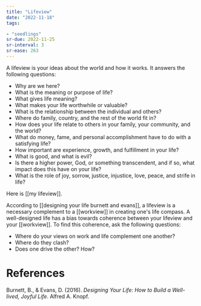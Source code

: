 ```yaml
---
title: "Lifeview"
date: "2022-11-18"
tags:

- "seedlings"
sr-due: 2022-11-25
sr-interval: 3
sr-ease: 263
---
```


A lifeview is your ideas about the world and how it works. It answers the following questions:

- Why are we here?
- What is the meaning or purpose of life?
- What gives life meaning?
- What makes your life worthwhile or valuable?
- What is the relationship between the individual and others?
- Where do family, country, and the rest of the world fit in?
- How does your life relate to others in your family, your community, and the world?
- What do money, fame, and personal accomplishment have to do with a satisfying life?
- How important are experience, growth, and fulfillment in your life?
- What is good, and what is evil?
- Is there a higher power, God, or something transcendent, and if so, what impact does this have on your life?
- What is the role of joy, sorrow, justice, injustice, love, peace, and strife in life?

Here is [[my lifeview]].

According to [[designing your life burnett and evans]], a lifeview is a necessary complement to a [[workview]] in creating one's life compass. A well-designed life has a bias towards coherence between your lifeview and your [[workview]]. To find this coherence, ask the following questions:

- Where do your views on work and life complement one another?
- Where do they clash?
- Does one drive the other? How?

# References

Burnett, B., & Evans, D. (2016). _Designing Your Life: How to Build a Well-lived, Joyful Life_. Alfred A. Knopf.